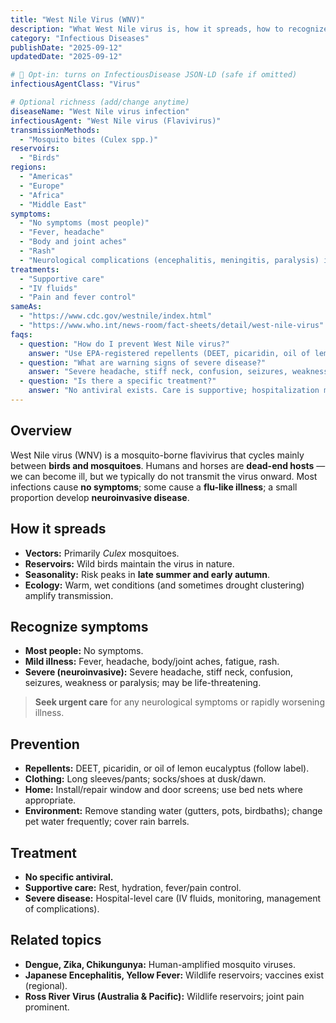 ```yaml
---
title: "West Nile Virus (WNV)"
description: "What West Nile virus is, how it spreads, how to recognize it, and what you can do to prevent infection."
category: "Infectious Diseases"
publishDate: "2025-09-12"
updatedDate: "2025-09-12"

# 🔐 Opt-in: turns on InfectiousDisease JSON-LD (safe if omitted)
infectiousAgentClass: "Virus"

# Optional richness (add/change anytime)
diseaseName: "West Nile virus infection"
infectiousAgent: "West Nile virus (Flavivirus)"
transmissionMethods:
  - "Mosquito bites (Culex spp.)"
reservoirs:
  - "Birds"
regions:
  - "Americas"
  - "Europe"
  - "Africa"
  - "Middle East"
symptoms:
  - "No symptoms (most people)"
  - "Fever, headache"
  - "Body and joint aches"
  - "Rash"
  - "Neurological complications (encephalitis, meningitis, paralysis) in severe cases"
treatments:
  - "Supportive care"
  - "IV fluids"
  - "Pain and fever control"
sameAs:
  - "https://www.cdc.gov/westnile/index.html"
  - "https://www.who.int/news-room/fact-sheets/detail/west-nile-virus"
faqs:
  - question: "How do I prevent West Nile virus?"
    answer: "Use EPA-registered repellents (DEET, picaridin, oil of lemon eucalyptus), wear long sleeves/pants at dusk and dawn, install/repair window and door screens, and remove standing water around your home."
  - question: "What are warning signs of severe disease?"
    answer: "Severe headache, stiff neck, confusion, seizures, weakness or paralysis. Seek urgent medical care."
  - question: "Is there a specific treatment?"
    answer: "No antiviral exists. Care is supportive; hospitalization may be needed for neuroinvasive disease."
---
```


## Overview
West Nile virus (WNV) is a mosquito-borne flavivirus that cycles mainly between **birds and mosquitoes**. Humans and horses are **dead-end hosts** — we can become ill, but we typically do not transmit the virus onward. Most infections cause **no symptoms**; some cause a **flu-like illness**; a small proportion develop **neuroinvasive disease**.

## How it spreads
- **Vectors:** Primarily *Culex* mosquitoes.
- **Reservoirs:** Wild birds maintain the virus in nature.
- **Seasonality:** Risk peaks in **late summer and early autumn**.
- **Ecology:** Warm, wet conditions (and sometimes drought clustering) amplify transmission.

## Recognize symptoms
- **Most people:** No symptoms.
- **Mild illness:** Fever, headache, body/joint aches, fatigue, rash.
- **Severe (neuroinvasive):** Severe headache, stiff neck, confusion, seizures, weakness or paralysis; may be life-threatening.

> **Seek urgent care** for any neurological symptoms or rapidly worsening illness.

## Prevention
- **Repellents:** DEET, picaridin, or oil of lemon eucalyptus (follow label).
- **Clothing:** Long sleeves/pants; socks/shoes at dusk/dawn.
- **Home:** Install/repair window and door screens; use bed nets where appropriate.
- **Environment:** Remove standing water (gutters, pots, birdbaths); change pet water frequently; cover rain barrels.

## Treatment
- **No specific antiviral.**
- **Supportive care:** Rest, hydration, fever/pain control.
- **Severe disease:** Hospital-level care (IV fluids, monitoring, management of complications).

## Related topics
- **Dengue, Zika, Chikungunya:** Human-amplified mosquito viruses.
- **Japanese Encephalitis, Yellow Fever:** Wildlife reservoirs; vaccines exist (regional).
- **Ross River Virus (Australia & Pacific):** Wildlife reservoirs; joint pain prominent.

